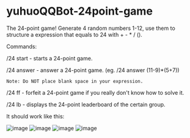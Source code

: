 # yuhuoQQBot-24point-game
The 24-point game! Generate 4 random numbers 1-12, use them to structure a expression that equals to 24 with + - * / ().

Commands:

/24 start - starts a 24-point game.

/24 answer <answer> - answer a 24-point game. (eg. /24 answer (11-9)*(5+7))

    Note: Do NOT place blank space in your expression.
    
/24 ff - forfeit a 24-point game if you really don't know how to solve it.

/24 lb - displays the 24-point leaderboard of the certain group.


It should work like this:

![image](https://github.com/user-attachments/assets/8870cb1c-d208-4c88-8a13-2d07cd5fec8c)
![image](https://github.com/user-attachments/assets/c4f8516b-3ec4-476a-ad83-61f858f417d2)
![image](https://github.com/user-attachments/assets/cb0d8b81-1ce4-4b89-863d-4f68b4acc203)
![image](https://github.com/user-attachments/assets/c1710a4c-2995-4f1b-a397-d01d70c0326e)

